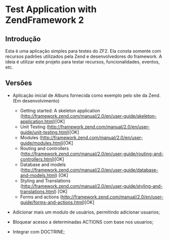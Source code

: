 Test Application with ZendFramework 2
=======================

Introdução
------------
Esta é uma aplicação simples para testes do ZF2. Ela consta somente com recursos padrões utilizados pela Zend e desenvolvedores do framework. A ideia é utilizar este projeto para testar recursos, funcionalidades, eventos, etc.


Versões
------------
- Aplicação inicial de Albuns fornecida como exemplo pelo site da Zend. (Em desenvolvimento)
	- Getting started: A skeleton application (http://framework.zend.com/manual/2.0/en/user-guide/skeleton-application.html)[OK]
	- Unit Testing (http://framework.zend.com/manual/2.0/en/user-guide/unit-testing.html)[OK]
	- Modules (http://framework.zend.com/manual/2.0/en/user-guide/modules.html)[OK]
	- Routing and controllers (http://framework.zend.com/manual/2.0/en/user-guide/routing-and-controllers.html)[OK]
	- Database and models (http://framework.zend.com/manual/2.0/en/user-guide/database-and-models.html) [OK]
	- Styling and Translations (http://framework.zend.com/manual/2.0/en/user-guide/styling-and-translations.html) [OK]
	- Forms and actions (http://framework.zend.com/manual/2.0/en/user-guide/forms-and-actions.html)[OK]

- Adicionar mais um modulo de usuários, permitindo adicionar usuarios;
- Bloquear acesso a determinadas ACTIONS com base nos usuarios;
- Integrar com DOCTRINE;